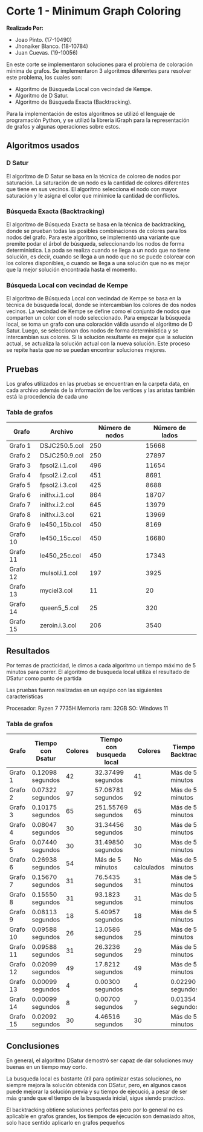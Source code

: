 # Corte 1 - Minimum Graph Coloring

**Realizado Por:**
- Joao Pinto. (17-10490)
- Jhonaiker Blanco. (18-10784)
- Juan Cuevas. (19-10056)

En este corte se implementaron soluciones para el problema de coloración mínima de grafos. Se implementaron 3 algoritmos diferentes para resolver este problema, los cuales son:
- Algoritmo de Búsqueda Local con vecindad de Kempe.
- Algoritmo de D Satur.
- Algoritmo de Búsqueda Exacta (Backtracking).

Para la implementación de estos algoritmos se utilizó el lenguaje de programación Python, y se utilizó la librería iGraph para la representación de grafos y algunas operaciones sobre estos.

## Algoritmos usados

### D Satur

El algoritmo de D Satur se basa en la técnica de coloreo de nodos por saturación. La saturación de un nodo es la cantidad de colores diferentes que tiene en sus vecinos. El algoritmo selecciona el nodo con mayor saturación y le asigna el color que minimice la cantidad de conflictos. 

### Búsqueda Exacta (Backtracking)

El algoritmo de Búsqueda Exacta se basa en la técnica de backtracking, donde se prueban todas las posibles combinaciones de colores para los nodos del grafo. Para este algoritmo, se implementó una variante que premite podar el árbol de búsqueda, seleccionando los nodos de forma determinística. La poda se realiza cuando se llega a un nodo que no tiene solución, es decir, cuando se llega a un nodo que no se puede colorear con los colores disponibles, o cuando se llega a una solución que no es mejor que la mejor solución encontrada hasta el momento.

### Búsqueda Local con vecindad de Kempe

El algoritmo de Búsqueda Local con vecindad de Kempe se basa en la técnica de búsqueda local, donde se intercambian los colores de dos nodos vecinos. La vecindad de Kempe se define como el conjunto de nodos que comparten un color con el nodo seleccionado. Para empezar la búsqueda local, se toma un grafo con una coloración válida usando el algoritmo de D Satur. Luego, se seleccionan dos nodos de forma determinística y se intercambian sus colores. Si la solución resultante es mejor que la solución actual, se actualiza la solución actual con la nueva solución. Este proceso se repite hasta que no se puedan encontrar soluciones mejores.


## Pruebas

Los grafos utilizados en las pruebas se encuentran en la carpeta data, en cada archivo además de la información de los vertices y las aristas también está la
procedencia de cada uno

### Tabla de grafos

| Grafo   | Archivo         | Número de nodos | Número de lados |
|---------|-----------------|-----------------|-----------------|
| Grafo 1 | DSJC250.5.col   | 250             | 15668           |
| Grafo 2 | DSJC250.9.col   | 250             | 27897           |
| Grafo 3 | fpsol2.i.1.col  | 496             | 11654           |
| Grafo 4 | fpsol2.i.2.col  | 451             | 8691            |
| Grafo 5 | fpsol2.i.3.col  | 425             | 8688            |
| Grafo 6 | inithx.i.1.col  | 864             | 18707           |
| Grafo 7 | inithx.i.2.col  | 645             | 13979           |
| Grafo 8 | inithx.i.3.col  | 621             | 13969           |
| Grafo 9 | le450_15b.col   | 450             | 8169            |
| Grafo 10| le450_15c.col   | 450             | 16680           |
| Grafo 11| le450_25c.col   | 450             | 17343           |
| Grafo 12| mulsol.i.1.col  | 197             | 3925            |
| Grafo 13| myciel3.col     | 11              | 20              |
| Grafo 14| queen5_5.col    | 25              | 320             |
| Grafo 15| zeroin.i.3.col  | 206             | 3540            |

## Resultados

Por temas de practicidad, le dimos a cada algoritmo un tiempo máximo de 5 minutos para correr. El algoritmo de busqueda local utiliza el resultado de DSatur como punto de partida 

Las pruebas fueron realizadas en un equipo con las siguientes caracteristicas

Procesador: Ryzen 7 7735H
Memoria ram: 32GB
SO: Windows 11 

### Tabla de grafos

| Grafo    | Tiempo con Dsatur | Colores | Tiempo con busqueda local | Colores        | Tiempo con Backtracking | Colores con bactracking |
|----------|-------------------|---------|---------------------------|----------------|-------------------------|-------------------------|
| Grafo 1  | 0.12098 segundos  |  42     |   32.37499 segundos       |  41            |    Más de 5 minutos     |      No calculados      |
| Grafo 2  | 0.07322 segundos  |  97     |   57.06781 segundos       |  92            |    Más de 5 minutos     |      No calculados      |
| Grafo 3  | 0.10175 segundos  |  65     |   251.55769 segundos      |  65            |    Más de 5 minutos     |      No calculados      |
| Grafo 4  | 0.08047 segundos  |  30     |   31.34456 segundos       |  30            |    Más de 5 minutos     |      No calculados      |
| Grafo 5  | 0.07440 segundos  |  30     |   31.49850 segundos       |  30            |    Más de 5 minutos     |      No calculados      |
| Grafo 6  | 0.26938 segundos  |  54     |   Más de 5 minutos        |  No calculados |    Más de 5 minutos     |      No calculados      |
| Grafo 7  | 0.15670 segundos  |  31     |   76.5435 segundos        |  31            |    Más de 5 minutos     |      No calculados      |
| Grafo 8  | 0.15550 segundos  |  31     |   93.1823 segundos        |  31            |    Más de 5 minutos     |      No calculados      |
| Grafo 9  | 0.08113 segundos  |  18     |   5.40957 segundos        |  18            |    Más de 5 minutos     |      No calculados      |
| Grafo 10 | 0.09588 segundos  |  26     |   13.0586 segundos        |  25            |    Más de 5 minutos     |      No calculados      |
| Grafo 11 | 0.09588 segundos  |  31     |   26.3236 segundos        |  29            |    Más de 5 minutos     |      No calculados      |
| Grafo 12 | 0.02099 segundos  |  49     |   17.8212 segundos        |  49            |    Más de 5 minutos     |      No calculados      |
| Grafo 13 | 0.00099 segundos  |  4      |   0.00300 segundos        |  4             |    0.02290 segundos     |      4                  |
| Grafo 14 | 0.00099 segundos  |  8      |   0.00700 segundos        |  7             |    0.01354 segundos     |      5                  |
| Grafo 15 | 0.02092 segundos  |  30     |   4.46516 segundos        |  30            |    Más de 5 minutos     |      No calculados      |


## Conclusiones

En general, el algoritmo DSatur demostró ser capaz de dar soluciones muy buenas en un tiempo muy corto. 

La busqueda local es bastante útil para optimizar estas soluciones, no siempre mejora la solución obtenida con DSatur, pero, en algunos casos puede mejorar la solución previa y su tiempo de ejecució, a pesar de ser más grande que el tiempo de la busqueda inicial, sigue siendo practico. 

El backtracking obtiene soluciones perfectas pero por lo general no es aplicable en grafos grandes, los tiempos de ejecución son demasiado altos, solo hace sentido aplicarlo en grafos pequeños